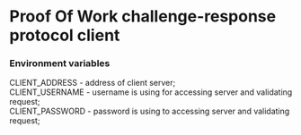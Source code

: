 # Proof Of Work challenge-response protocol client

### Environment variables
CLIENT_ADDRESS - address of client server;   
CLIENT_USERNAME - username is using for accessing server and validating request;   
CLIENT_PASSWORD - password is using to accessing server and validating request;   